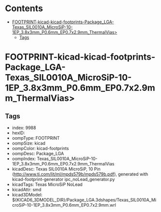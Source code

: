 



Contents
========

* [FOOTPRINT-kicad-kicad-footprints-Package_LGA-Texas_SIL0010A_MicroSiP-10-1EP_3.8x3mm_P0.6mm_EP0.7x2.9mm_ThermalVias>](#footprint-kicad-kicad-footprints-package_lga-texas_sil0010a_microsip-10-1ep_38x3mm_p06mm_ep07x29mm_thermalvias)
	* [Tags](#tags)

# FOOTPRINT-kicad-kicad-footprints-Package_LGA-Texas_SIL0010A_MicroSiP-10-1EP_3.8x3mm_P0.6mm_EP0.7x2.9mm_ThermalVias>

## Tags

- index: 9988
- hexID: 
- oompType: FOOTPRINT
- oompSize: kicad
- oompColor: kicad-footprints
- oompDesc: Package_LGA
- oompIndex: Texas_SIL0010A_MicroSiP-10-1EP_3.8x3mm_P0.6mm_EP0.7x2.9mm_ThermalVias
- kicadDesc: Texas SIL0010A MicroSiP, 10 Pin (http://www.ti.com/lit/ml/mpds579b/mpds579b.pdf), generated with kicad-footprint-generator ipc_noLead_generator.py
- kicadTags: Texas MicroSiP NoLead
- kicadAttr: smd
- kicad3DModel: ${KICAD6_3DMODEL_DIR}/Package_LGA.3dshapes/Texas_SIL0010A_MicroSiP-10-1EP_3.8x3mm_P0.6mm_EP0.7x2.9mm.wrl
